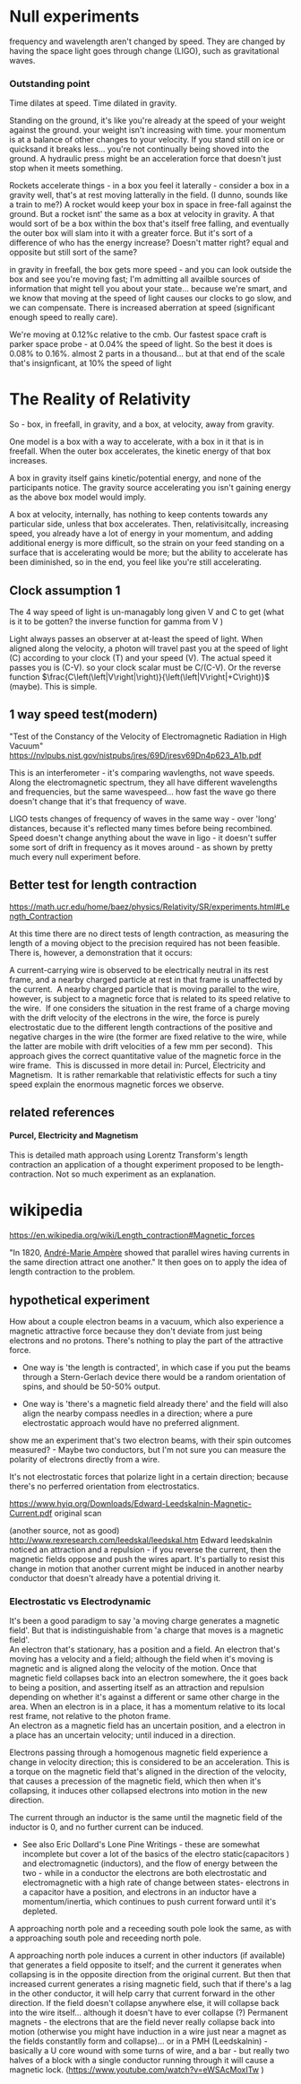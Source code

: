# Null experiments

frequency and wavelength aren't changed by speed.  They are changed by having the space light goes through change (LIGO), such as gravitational waves.  

### Outstanding point
Time dilates at speed.
Time dilated in gravity.

Standing on the ground, it's like you're already at the speed of your weight against the ground.  your weight isn't increasing with time.  your momentum is at a balance of other changes to your velocity.  If you stand still on ice or quicksand it breaks less... you're not continually being shoved into the ground.  A hydraulic press might be an acceleration force that doesn't just stop when it meets something.  

Rockets accelerate things - in a  box you feel it laterally - consider a box in a gravity well, that's at rest moving latterally in the field.  (I dunno, sounds like a train to me?)  A rocket would keep your box in space in free-fall against the ground.   But a rocket isnt' the same as a box at velocity in gravity.  A that would sort of be a box within the box that's itself free falling, and eventually the outer box will slam into it with a greater force.    But it's sort of a difference of who has the energy increase?  Doesn't matter right?  equal and opposite but still sort of the same?

in gravity in freefall, the box gets more speed - and you can look outside the box and see you're moving fast; I'm admitting all availble sources of information that might tell you about your state... because we're smart, and we know that moving at the speed of light causes our clocks to go slow, and we can compensate.  There is increased aberration at speed (significant enough speed to really care).

We're moving at 0.12%c relative to the cmb.  Our fastest space craft is parker space probe - at 0.04% the speed of light.  So the best it does is 0.08% to 0.16%.  almost 2 parts in a thousand... but at that end of the scale that's insignficant, at 10% the speed of light 

# The Reality of Relativity

So - box, in freefall, in gravity, and a box, at velocity, away from gravity.

One model is a box with a way to accelerate, with a box in it that is in freefall.  When the outer box accelerates, the kinetic energy of that box increases.

A box in gravity itself gains kinetic/potential energy, and none of the participants notice.  The gravity source accelerating you isn't gaining energy as the above box model would imply.

A box at velocity, internally, has nothing to keep contents towards any particular side, unless that box accelerates.  Then, relativisitcally, increasing speed, you already have a lot of energy in your momentum, and adding additional energy is more difficult, so the strain on your feed standing on a surface that is accelerating would be more; but the ability to accelerate has been diminished, so in the end, you feel like you're still accelerating.

## Clock assumption  1

The 4 way speed of light is un-managably long given V and C to get (what is it to be gotten? the inverse function for gamma from V )

Light always passes an observer at at-least the speed of light.  When aligned along the velocity, a photon will travel past you at the speed of light (C) according to your clock (T) and your speed (V).  The actual speed it passes you is (C-V).  so your clock scalar must be  C/(C-V).  Or the reverse function $\frac{C\left(\left|V\right|\right)}{\left(\left|V\right|+C\right)}$ (maybe).  This is simple.  

## 1 way speed test(modern)

"Test of the Constancy of the Velocity of Electromagnetic Radiation in High Vacuum"  https://nvlpubs.nist.gov/nistpubs/jres/69D/jresv69Dn4p623_A1b.pdf

This is an interferometer - it's comparing wavlengths, not wave speeds.   Along the electromagnetic spectrum, they all have different wavelengths and frequencies, but the same wavespeed... how fast the wave go there doesn't change that it's that frequency of wave.  

LIGO tests changes of frequency of waves in the same way - over 'long' distances, because it's reflected many times before being recombined.  Speed doesn't change anything about the wave in ligo - it doesn't suffer some sort of drift in frequency as it moves around - as shown by pretty much every null experiment before. 

## Better test for length contraction


https://math.ucr.edu/home/baez/physics/Relativity/SR/experiments.html#Length_Contraction

At this time there are no direct tests of length contraction, as measuring the length of a moving object to the precision required has not been feasible.  There is, however, a demonstration that it occurs:

A current-carrying wire is observed to be electrically neutral in its rest frame, and a nearby charged particle at rest in that frame is unaffected by the current.  A nearby charged particle that is moving parallel to the wire, however, is subject to a magnetic force that is related to its speed relative to the wire.  If one considers the situation in the rest frame of a charge moving with the drift velocity of the electrons in the wire, the force is purely electrostatic due to the different length contractions of the positive and negative charges in the wire (the former are fixed relative to the wire, while the latter are mobile with drift velocities of a few mm per second).  This approach gives the correct quantitative value of the magnetic force in the wire frame.  This is discussed in more detail in: Purcel, Electricity and Magnetism.  It is rather remarkable that relativistic effects for such a tiny speed explain the enormous magnetic forces we observe.

## related references

#### Purcel, Electricity and Magnetism
This is detailed math approach using Lorentz Transform's length contraction an application of a thought experiment proposed to be length-contraction. Not so much experiment as an explanation.

# wikipedia
https://en.wikipedia.org/wiki/Length_contraction#Magnetic_forces

"In 1820, [André-Marie Ampère](https://en.wikipedia.org/wiki/Andr%C3%A9-Marie_Amp%C3%A8re "André-Marie Ampère") showed that parallel wires having currents in the same direction attract one another."  It then goes on to apply the idea of length contraction to the problem.


## hypothetical experiment

How about a couple electron beams in a vacuum, which also experience a magnetic attractive force because they don't deviate from just being electrons and no protons.  There's nothing to play the part of the attractive force.    

- One way is 'the length is contracted', in which case if you put the beams through a Stern-Gerlach device there would be a random orientation of spins, and should be 50-50% output.

- One way is 'there's a magnetic field already there' and the field will also align the nearby compass needles in a direction; where a pure electrostatic approach would have no preferred alignment.

show me an experiment that's two electron beams, with their spin outcomes measured?  - Maybe two conductors, but I'm not sure you can measure the polarity of electrons directly from a wire.

It's not electrostatic forces that polarize light in a  certain direction; because there's no perferred orientation from electrostatics.

https://www.hyiq.org/Downloads/Edward-Leedskalnin-Magnetic-Current.pdf original scan

(another source, not as good) http://www.rexresearch.com/leedskal/leedskal.htm  Edward leedskalnin noticed an attraction and a repulsion - if you reverse the current, then the magnetic fields oppose and push the wires apart.  It's partially to resist this change in motion that another current might be induced in another nearby conductor that doesn't already have a potential driving it.

### Electrostatic vs Electrodynamic
It's been a good paradigm to say 'a moving charge generates a magnetic field'.  But that is indistinguishable from 'a charge that moves is a magnetic field'.  
An electron that's stationary, has a position and a field. An electron that's moving has a velocity and a field; although the field when it's moving is magnetic and is aligned along the velocity of the motion.  Once that magnetic field collapses back into an electron somewhere, the it goes back to being a position, and asserting itself as an attraction and repulsion depending on whether it's against a different or same other charge in the area.  When an electron is in a place, it has a momentum relative to its local  rest frame, not relative to the photon frame.  
An electron as a magnetic field has an uncertain position, and a electron in a place has an uncertain velocity; until induced in a direction.  

Electrons passing through a homogenous magnetic field experience a change in velocity direction; this is considered to be an acceleration.  This is a torque on the magnetic field that's aligned in the direction of the velocity, that causes a precession of the magnetic field, which then when it's collapsing, it induces other collapsed electrons into motion in the new direction.

The current through an inductor is the same until the magnetic field of the inductor is 0, and no further current can be induced.

- See also Eric Dollard's Lone Pine Writings - these are somewhat incomplete but cover a lot of the basics of the electro static(capacitors ) and electromagnetic (inductors), and the flow of energy between the two - while in a conductor the electrons are both electrostatic and electromagnetic with a high rate of change between states- electrons in a capacitor have a position, and electrons in an inductor have a momentum/inertia, which continues to push current forward until it's depleted.   


A approaching north pole and a receeding south pole look the same, as with a approaching south pole and receeding north pole.   

A approaching north pole induces a current in other inductors (if available) that generates a field opposite to itself; and the current it generates when collapsing is in the opposite direction from the original current.  But then that increased current generates a rising magnetic field, such that if there's a lag in the other conductor, it will help carry that current forward in the other direction.  If the field doesn't collapse anywhere else, it will collapse back into the wire itself... although it doesn't have to ever collapse (?) Permanent magnets - the electrons that are the field never really collapse back into motion (otherwise you might have induction in a wire just near a magnet as the fields constantlly form and collapse)... or in a PMH (Leedskalnin) - basically a U core wound with some turns of wire, and a bar - but really two halves of a block with a single conductor running through it will cause a magnetic lock.  (https://www.youtube.com/watch?v=eWSAcMoxITw )

